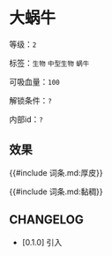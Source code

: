 # 大蜗牛

等级：`2`

标签：`生物` `中型生物` `蜗牛`

可吸血量：`100`

解锁条件：`?`

内部id：`?`

## 效果

{{#include 词条.md:厚皮}}

{{#include 词条.md:黏稠}}

## CHANGELOG

- [0.1.0] 引入
